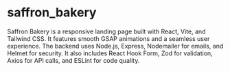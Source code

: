 # saffron_bakery
Saffron Bakery is a responsive landing page built with React, Vite, and Tailwind CSS. It features smooth GSAP animations and a seamless user experience. The backend uses Node.js, Express, Nodemailer for emails, and Helmet for security. It also includes React Hook Form, Zod for validation, Axios for API calls, and ESLint for code quality.
